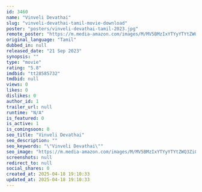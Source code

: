 ```yaml
---
id: 3460
name: "Vinveli Devathai"
slug: "vinveli-devathai-tamil-movie-download"
poster: "posters/vinveli-devathai-tamil-2023.jpg"
remote_poster: "https://m.media-amazon.com/images/M/MV5BMzIxYTYyYTYtZWQ3Zi00NDMzLWFjNzQtNWY2MzE0ZTlkYThkXkEyXkFqcGdeQXVyMTQ3Mzk2MDg4._V1_SX300.jpg"
original_language: "Tamil"
dubbed_in: null
released_date: "21 Sep 2023"
synopsis: ""
type: "movie"
rating: "5.8"
imdbid: "tt28585732"
tmdbid: null
views: 0
likes: 0
dislikes: 0
author_id: 1
trailer_url: null
runtime: "N/A"
is_featured: 0
is_active: 1
is_comingsoon: 0
seo_title: "Vinveli Devathai"
seo_description: ""
seo_keywords: "\"Vinveli Devathai\""
seo_image: "https://m.media-amazon.com/images/M/MV5BMzIxYTYyYTYtZWQ3Zi00NDMzLWFjNzQtNWY2MzE0ZTlkYThkXkEyXkFqcGdeQXVyMTQ3Mzk2MDg4._V1_SX300.jpg"
screenshots: null
redirect_to: null
social_shares: 0
created_at: 2025-04-18 19:10:33
updated_at: 2025-04-18 19:10:33
---
```



